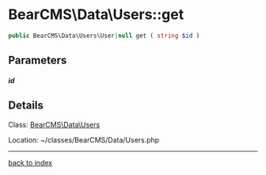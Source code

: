 # BearCMS\Data\Users::get

```php
public BearCMS\Data\Users\User|null get ( string $id )
```

## Parameters

##### id

## Details

Class: [BearCMS\Data\Users](bearcms.data.users.class.md)

Location: ~/classes/BearCMS/Data/Users.php

---

[back to index](index.md)

